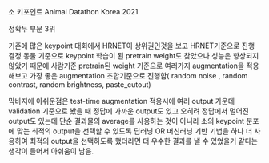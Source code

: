 소 키포인트
Animal Datathon Korea 2021

정확두 부문 3위

기존에 많은 keypoint 대회에서 HRNET이 상위권인것을 보고 HRNET기준으로 진행 결정
동물 기준으로 keypoint 학습이 된 pretrain weight도 찾았으나 성능은 향상되지 않았기 때문에 사람기준 pretrain된 weight 기준으로
여러가지 augmentation을 적용해보고 가장 좋은 augmentation 조합기준으로 진행함( random noise , random contrast, random brightness, paste_cutout)

막바지에 아쉬운점은 test-time augmentation 적용시에 여러 output 가운데 validation 기준으로 봤을 때 정답에 가까운 output도 있고 오히려 정답에서 멀어진 output도 있는데
단순 결과물의 average를 사용하는 것이 아니라 소의 keypoint 분포에 맞는 최적의 output을 선택할 수 있도록 딥러닝 OR 머신러닝 기반 기법을 하나 더 사용하여 최적의 output을 선택하도록 했더라면 더 우수한 결과를 낼 수 있었을거 같다는 생각이 들어서 아쉬움이 남음.

